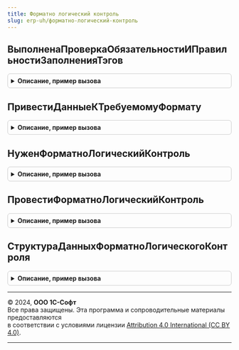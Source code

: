 ```yaml
---
title: Форматно логический контроль
slug: erp-uh/форматно-логический-контроль
---
```



## ВыполненаПроверкаОбязательностиИПравильностиЗаполненияТэгов
<details style="margin: 1em 0; padding: 0.5em; border: 1px solid #ccc; border-radius: 6px;">

<summary style="font-weight: bold; cursor: pointer;">Описание, пример вызова</summary>

```bsl

// Выполняет проверку правильности заполнения тегов в соответствии с ФФД
//
// Параметры:
//   ДанныеЧека - см. ОборудованиеЧекопечатающиеУстройстваКлиентСервер.ПараметрыОперацииФискализацииЧека
//   ИдентификаторУстройства - СправочникСсылка.ПодключаемоеОборудование - Не обязательный
//   Ошибки - Массив из строка - Строки ошибок по результатам контроля
//   ИсправленыОсновныеПараметры - Булево
//
// Возвращаемое значение:
//   Булево.
Функция ВыполненаПроверкаОбязательностиИПравильностиЗаполненияТэгов(ДанныеЧека, ИдентификаторУстройства, Ошибки = Неопределено, ИсправленыОсновныеПараметры = Неопределено) Экспорт
```

Пример вызова
```bsl
Результат = ФорматноЛогическийКонтроль.ВыполненаПроверкаОбязательностиИПравильностиЗаполненияТэгов(ДанныеЧека, ИдентификаторУстройства, Ошибки, ИсправленыОсновныеПараметры);
```
</details>

## ПривестиДанныеКТребуемомуФормату
<details style="margin: 1em 0; padding: 0.5em; border: 1px solid #ccc; border-radius: 6px;">

<summary style="font-weight: bold; cursor: pointer;">Описание, пример вызова</summary>

```bsl

// Выполняет корректировку данных чека
//
// Параметры:
//   ДанныеЧека - см. ОборудованиеЧекопечатающиеУстройстваКлиентСервер.ПараметрыОперацииФискализацииЧека
//   ИсправленыОсновныеПараметры - Булево
//
Процедура ПривестиДанныеКТребуемомуФормату(ДанныеЧека, ИсправленыОсновныеПараметры = Неопределено, ПараметрыРегистрации = Неопределено) Экспорт
```

Пример вызова
```bsl
ФорматноЛогическийКонтроль.ПривестиДанныеКТребуемомуФормату(ДанныеЧека, ИсправленыОсновныеПараметры, ПараметрыРегистрации);
```
</details>

## НуженФорматноЛогическийКонтроль
<details style="margin: 1em 0; padding: 0.5em; border: 1px solid #ccc; border-radius: 6px;">

<summary style="font-weight: bold; cursor: pointer;">Описание, пример вызова</summary>

```bsl

// Определяет требуется ли выполнить корректировку сумм в позициях чека
//
// Параметры:
//  ДанныеЧека - см. ОборудованиеЧекопечатающиеУстройстваКлиентСервер.ПараметрыОперацииФискализацииЧека
//  ИдентификаторУстройства - СправочникСсылка.ПодключаемоеОборудование - Не обязательный
//                              Если заполнено оборудование и не заполнен способ контроля в общих параметрах,
//                              то способ контроля и допустимое расхождение получаются из подключаемого оборудования.
//
// Возвращаемое значение:
//  Булево
//
Функция НуженФорматноЛогическийКонтроль(ДанныеЧека, ИдентификаторУстройства = Неопределено) Экспорт
```

Пример вызова
```bsl
Результат = ФорматноЛогическийКонтроль.НуженФорматноЛогическийКонтроль(ДанныеЧека, ИдентификаторУстройства);
```
</details>

## ПровестиФорматноЛогическийКонтроль
<details style="margin: 1em 0; padding: 0.5em; border: 1px solid #ccc; border-radius: 6px;">

<summary style="font-weight: bold; cursor: pointer;">Описание, пример вызова</summary>

```bsl

// Выполняет проверку сумм фискальных строк, осуществляя форматно-логический контроль чека.
// Функция переопределяется методом ФорматноЛогическийКонтрольПереопределяемый.ПровестиФорматноЛогическийКонтроль.
//
// Параметры:
//   ДанныеЧека - см. ОборудованиеЧекопечатающиеУстройстваКлиентСервер.ПараметрыОперацииФискализацииЧека
//   ИдентификаторУстройства - СправочникСсылка.ПодключаемоеОборудование - Не обязательный
//                              Если заполнено оборудование и не заполнен способ контроля в общих параметрах,
//                              то способ контроля и допустимое расхождение получаются из подключаемого оборудования.
//
Процедура ПровестиФорматноЛогическийКонтроль(ДанныеЧека, ИдентификаторУстройства = Неопределено) Экспорт
```

Пример вызова
```bsl
ФорматноЛогическийКонтроль.ПровестиФорматноЛогическийКонтроль(ДанныеЧека, ИдентификаторУстройства);
```
</details>

## СтруктураДанныхФорматноЛогическогоКонтроля
<details style="margin: 1em 0; padding: 0.5em; border: 1px solid #ccc; border-radius: 6px;">

<summary style="font-weight: bold; cursor: pointer;">Описание, пример вызова</summary>

```bsl

// Структура данных форматно-логического контроля
//
// Параметры:
//  ПодключаемоеОборудование - СправочникСсылка.ПодключаемоеОборудование - Устройство, фискализирующее чек
//
// Возвращаемое значение:
//  Структура - Структура данных форматно логического контроля:
//   * СпособФорматноЛогическогоКонтроля - Неопределено
//                                       - ПеречислениеСсылка.СпособыФорматноЛогическогоКонтроля
//   * ДопустимоеРасхождениеФорматноЛогическогоКонтроля - Число -
//   * ФорматФД - Строка -
//
Функция СтруктураДанныхФорматноЛогическогоКонтроля(ПодключаемоеОборудование) Экспорт
```

Пример вызова
```bsl
Результат = ФорматноЛогическийКонтроль.СтруктураДанныхФорматноЛогическогоКонтроля(ПодключаемоеОборудование) 
```
</details>

---

© 2024, **ООО 1С-Софт**  
Все права защищены. Эта программа и сопроводительные материалы предоставляются  
в соответствии с условиями лицензии [Attribution 4.0 International (CC BY 4.0)](https://creativecommons.org/licenses/by/4.0/legalcode).

---
